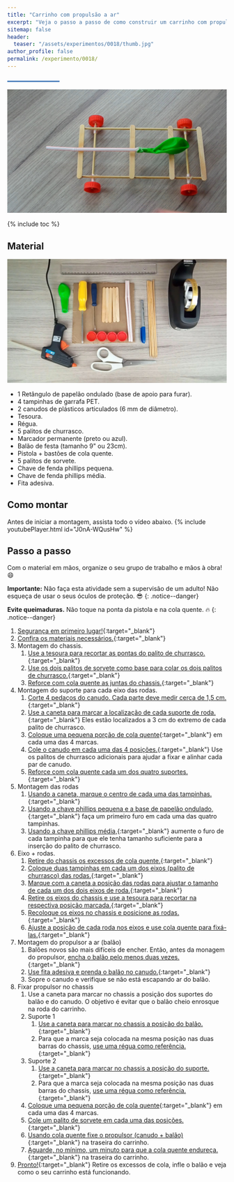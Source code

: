 ```yaml
---
title: "Carrinho com propulsão a ar"
excerpt: "Veja o passo a passo de como construir um carrinho com propulsão a ar."
sitemap: false
header: 
  teaser: "/assets/experimentos/0018/thumb.jpg" 
author_profile: false
permalink: /experimento/0018/
---
```

![Linha separadora](/assets/images/line.jpg)

![Carrinho propulsão a ar](/assets/experimentos/0018/thumb.jpg)

{% include toc %}

## Material
![Materiais para a construção do pião](/assets/experimentos/0018/materiais.jpg)
* 1 Retângulo de papelão ondulado (base de apoio para furar).
* 4 tampinhas de garrafa PET.
* 2 canudos de plásticos articulados (6 mm de diâmetro).
* Tesoura.
* Régua.
* 5 palitos de churrasco.
* Marcador permanente (preto ou azul).
* Balão de festa (tamanho 9" ou 23cm).
* Pistola + bastões de cola quente.
* 5 palitos de sorvete.
* Chave de fenda phillips pequena.
* Chave de fenda phillips média.
* Fita adesiva.

## Como montar
Antes de iniciar a montagem, assista todo o vídeo abaixo.
{% include youtubePlayer.html id="J0nA-WQusHw" %}

## Passo a passo
Com o material em mãos, organize o seu grupo de trabalho e mãos à obra! :smile:

**Importante:** Não faça esta atividade sem a supervisão de um adulto! Não esqueça de usar o seus óculos de proteção. :sunglasses: 
{: .notice--danger}

**Evite queimaduras.** Não toque na ponta da pistola e na cola quente. :fire:
{: .notice--danger}

1. [Segurança em primeiro lugar!](https://youtu.be/jtOXV86EMvY){:target="_blank"}
1. [Confira os materiais necessários.](https://youtu.be/jtOXV86EMvY?t=5){:target="_blank"}
1. Montagem do chassis.
   1. [Use a tesoura para recortar as pontas do palito de churrasco.](https://youtu.be/jtOXV86EMvY?t=31){:target="_blank"}
   1. [Use os dois palitos de sorvete como base para colar os dois palitos de churrasco.](https://youtu.be/jtOXV86EMvY?t=73){:target="_blank"}
   1. [Reforce com cola quente as juntas do chassis.](https://youtu.be/jtOXV86EMvY?t=126){:target="_blank"}
1. Montagem do suporte para cada eixo das rodas.
   1. [Corte 4 pedaços do canudo. Cada parte deve medir cerca de 1,5 cm.](https://youtu.be/jtOXV86EMvY?t=147){:target="_blank"}
   1. [Use a caneta para marcar a localização de cada suporte de roda.](https://youtu.be/jtOXV86EMvY?t=188){:target="_blank"} Eles estão localizados a 3 cm do extremo de cada palito de churrasco.
   1. [Coloque uma pequena porção de cola quente](https://youtu.be/jtOXV86EMvY?t=218){:target="_blank"} em cada uma das 4 marcas.
   1. [Cole o canudo em cada uma das 4 posições.](https://youtu.be/jtOXV86EMvY?t=234){:target="_blank"} Use os palitos de churrasco adicionais para ajudar a fixar e alinhar cada par de canudo.
   1. [Reforce com cola quente cada um dos quatro suportes.](https://youtu.be/jtOXV86EMvY?t=263){:target="_blank"}
1. Montagem das rodas
   1. [Usando a caneta, marque o centro de cada uma das tampinhas.](https://youtu.be/jtOXV86EMvY?t=287){:target="_blank"}
   1. [Usando a chave phillips pequena e a base de papelão ondulado,](https://youtu.be/jtOXV86EMvY?t=361){:target="_blank"} faça um primeiro furo em cada uma das quatro tampinhas.
   1. [Usando a chave phillips média,](https://youtu.be/jtOXV86EMvY?t=417){:target="_blank"} aumente o furo de cada tampinha para que ele tenha tamanho suficiente para a inserção do palito de churrasco.
1. Eixo + rodas.
   1. [Retire do chassis os excessos de cola quente.](https://youtu.be/jtOXV86EMvY?t=506){:target="_blank"}
   1. [Coloque duas tampinhas em cada um dos eixos (palito de churrasco) das rodas.](https://youtu.be/jtOXV86EMvY?t=520){:target="_blank"}
   1. [Marque com a caneta a posição das rodas para ajustar o tamanho de cada um dos dois eixos de roda.](https://youtu.be/jtOXV86EMvY?t=558){:target="_blank"}
   1. [Retire os eixos do chassis e use a tesoura para recortar na respectiva posição marcada.](https://youtu.be/jtOXV86EMvY?t=565){:target="_blank"}
   1. [Recoloque os eixos no chassis e posicione as rodas.](https://youtu.be/jtOXV86EMvY?t=603){:target="_blank"}
   1. [Ajuste a posição de cada roda nos eixos e use cola quente para fixá-las.](https://youtu.be/jtOXV86EMvY?t=632){:target="_blank"}
1. Montagem do propulsor a ar (balão)
   1. Balões novos são mais difíceis de encher. Então, antes da monagem do propulsor, [encha o balão pelo menos duas vezes.](https://youtu.be/jtOXV86EMvY?t=687){:target="_blank"}
   1. [Use fita adesiva e prenda o balão no canudo.](https://youtu.be/jtOXV86EMvY?t=703){:target="_blank"}
   1. Sopre o canudo e verifique se não está escapando ar do balão.
1. Fixar propulsor no chassis
   1. Use a caneta para marcar no chassis a posição dos suportes do balão e do canudo. O objetivo é evitar que o balão cheio enrosque na roda do carrinho.
   1. Suporte 1
      1. [Use a caneta para marcar no chassis a posição do balão.](https://youtu.be/jtOXV86EMvY?t=766){:target="_blank"}
      1. Para que a marca seja colocada na mesma posição nas duas barras do chassis, [use uma régua como referência.](https://youtu.be/jtOXV86EMvY?t=779){:target="_blank"}
   1. Suporte 2
      1. [Use a caneta para marcar no chassis a posição do suporte.](https://youtu.be/jtOXV86EMvY?t=796){:target="_blank"}
      1. Para que a marca seja colocada na mesma posição nas duas barras do chassis, [use uma régua como referência.](https://youtu.be/jtOXV86EMvY?t=804){:target="_blank"}
   1. [Coloque uma pequena porção de cola quente](https://youtu.be/jtOXV86EMvY?t=817){:target="_blank"} em cada uma das 4 marcas.
   1. [Cole um palito de sorvete em cada uma das posições.](https://youtu.be/jtOXV86EMvY?t=833){:target="_blank"}
   1. [Usando cola quente fixe o propulsor (canudo + balão)](https://youtu.be/jtOXV86EMvY?t=848){:target="_blank"} na traseira do carrinho.
   1. [Aguarde, no mínimo, um minuto para que a cola quente endureça.](https://youtu.be/jtOXV86EMvY?t=869){:target="_blank"} na traseira do carrinho.
1. [Pronto!](https://youtu.be/jtOXV86EMvY?t=897){:target="_blank"} Retire os excessos de cola, infle o balão e veja como o seu carrinho está funcionando.